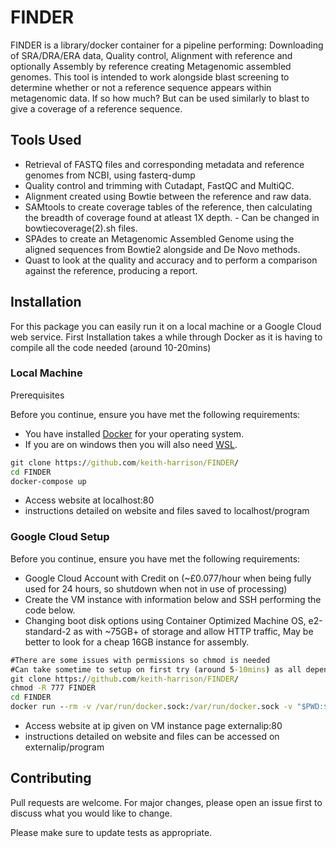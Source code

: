 # FINDER
FINDER is a library/docker container for a pipeline performing: Downloading of SRA/DRA/ERA data, Quality control, Alignment with reference and optionally Assembly by reference creating Metagenomic assembled genomes.
This tool is intended to work alongside blast screening to determine whether or not a reference sequence appears within metagenomic data. If so how much? But can be used similarly to blast to give a coverage of a reference sequence.
## Tools Used
* Retrieval of FASTQ files and corresponding metadata and reference genomes from NCBI, using fasterq-dump
* Quality control and trimming with Cutadapt, FastQC and MultiQC.
* Alignment created using Bowtie between the reference and raw data.
* SAMtools to create coverage tables of the reference, then calculating the breadth of coverage found at atleast 1X depth. - Can be changed in bowtiecoverage(2).sh files.
* SPAdes to create an Metagenomic Assembled Genome using the aligned sequences from Bowtie2 alongside
    and De Novo methods.
* Quast to look at the quality and accuracy and to perform a comparison against the reference, producing a report.
## Installation
For this package you can easily run it on a local machine or a Google Cloud web service. First Installation takes a while through Docker as it is having to compile all the code needed (around 10-20mins)

### Local Machine

Prerequisites

Before you continue, ensure you have met the following requirements:
* You have installed [Docker](https://docs.docker.com/get-docker/) for your operating system.
* If you are on windows then you will also need [WSL](https://docs.microsoft.com/en-us/windows/wsl/install-win10).
```bat
git clone https://github.com/keith-harrison/FINDER/
cd FINDER
docker-compose up 
```
* Access website at localhost:80
* instructions detailed on website and files saved to localhost/program

### Google Cloud Setup

Before you continue, ensure you have met the following requirements:
* Google Cloud Account with Credit on (~£0.077/hour when being fully used for 24 hours, so shutdown when not in use of processing)
* Create the VM instance with information below and SSH performing the code below.
* Changing boot disk options using Container Optimized Machine OS, e2-standard-2 as with ~75GB+ of storage and allow HTTP traffic, May be better to look for a cheap 16GB instance for assembly.

```bat
#There are some issues with permissions so chmod is needed
#Can take sometime to setup on first try (around 5-10mins) as all dependencies are downloaded.
git clone https://github.com/keith-harrison/FINDER/
chmod -R 777 FINDER 
cd FINDER
docker run --rm -v /var/run/docker.sock:/var/run/docker.sock -v "$PWD:$PWD" -w="$PWD" docker/compose:1.24.0 up
```
* Access website at ip given on VM instance page externalip:80 
* instructions detailed on website and files can be accessed on externalip/program


## Contributing
Pull requests are welcome. For major changes, please open an issue first to discuss what you would like to change.

Please make sure to update tests as appropriate.
